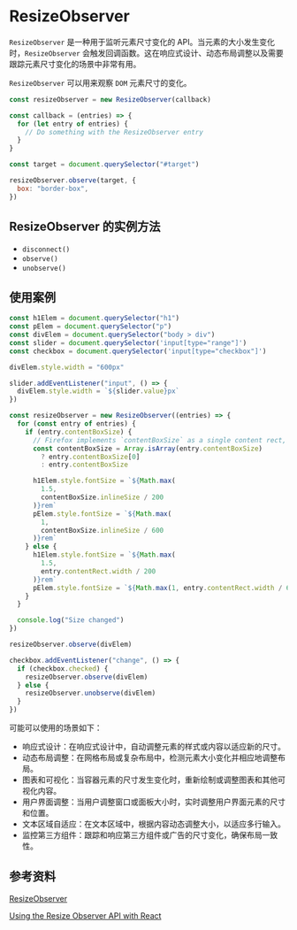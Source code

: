 # ResizeObserver

`ResizeObserver` 是一种用于监听元素尺寸变化的 API。当元素的大小发生变化时，`ResizeObserver` 会触发回调函数。这在响应式设计、动态布局调整以及需要跟踪元素尺寸变化的场景中非常有用。

`ResizeObserver` 可以用来观察 `DOM` 元素尺寸的变化。

```js
const resizeObserver = new ResizeObserver(callback)

const callback = (entries) => {
  for (let entry of entries) {
    // Do something with the ResizeObserver entry
  }
}

const target = document.querySelector("#target")

resizeObserver.observe(target, {
  box: "border-box",
})
```

## ResizeObserver 的实例方法

- `disconnect()`
- `observe()`
- `unobserve()`

## 使用案例

```js
const h1Elem = document.querySelector("h1")
const pElem = document.querySelector("p")
const divElem = document.querySelector("body > div")
const slider = document.querySelector('input[type="range"]')
const checkbox = document.querySelector('input[type="checkbox"]')

divElem.style.width = "600px"

slider.addEventListener("input", () => {
  divElem.style.width = `${slider.value}px`
})

const resizeObserver = new ResizeObserver((entries) => {
  for (const entry of entries) {
    if (entry.contentBoxSize) {
      // Firefox implements `contentBoxSize` as a single content rect, rather than an array
      const contentBoxSize = Array.isArray(entry.contentBoxSize)
        ? entry.contentBoxSize[0]
        : entry.contentBoxSize

      h1Elem.style.fontSize = `${Math.max(
        1.5,
        contentBoxSize.inlineSize / 200
      )}rem`
      pElem.style.fontSize = `${Math.max(
        1,
        contentBoxSize.inlineSize / 600
      )}rem`
    } else {
      h1Elem.style.fontSize = `${Math.max(
        1.5,
        entry.contentRect.width / 200
      )}rem`
      pElem.style.fontSize = `${Math.max(1, entry.contentRect.width / 600)}rem`
    }
  }

  console.log("Size changed")
})

resizeObserver.observe(divElem)

checkbox.addEventListener("change", () => {
  if (checkbox.checked) {
    resizeObserver.observe(divElem)
  } else {
    resizeObserver.unobserve(divElem)
  }
})
```

可能可以使用的场景如下：

- 响应式设计：在响应式设计中，自动调整元素的样式或内容以适应新的尺寸。
- 动态布局调整：在网格布局或复杂布局中，检测元素大小变化并相应地调整布局。
- 图表和可视化：当容器元素的尺寸发生变化时，重新绘制或调整图表和其他可视化内容。
- 用户界面调整：当用户调整窗口或面板大小时，实时调整用户界面元素的尺寸和位置。
- 文本区域自适应：在文本区域中，根据内容动态调整大小，以适应多行输入。
- 监控第三方组件：跟踪和响应第三方组件或广告的尺寸变化，确保布局一致性。

## 参考资料

[ResizeObserver](https://developer.mozilla.org/en-US/docs/Web/API/ResizeObserver)

[Using the Resize Observer API with React](https://dev.to/darthknoppix/using-the-resize-observer-api-with-react-2f96)
